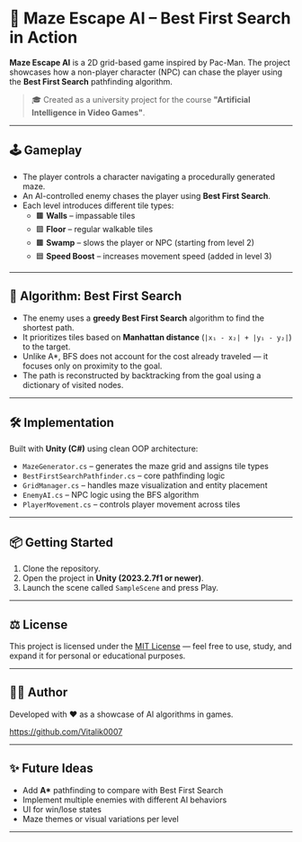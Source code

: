 # 🧠 Maze Escape AI – Best First Search in Action

**Maze Escape AI** is a 2D grid-based game inspired by Pac-Man. The project showcases how a non-player character (NPC) can chase the player using the **Best First Search** pathfinding algorithm.

> 🎓 Created as a university project for the course **"Artificial Intelligence in Video Games"**.

---

## 🕹️ Gameplay

- The player controls a character navigating a procedurally generated maze.
- An AI-controlled enemy chases the player using **Best First Search**.
- Each level introduces different tile types:
  - 🟫 **Walls** – impassable tiles
  - 🟩 **Floor** – regular walkable tiles
  - 🟫 **Swamp** – slows the player or NPC (starting from level 2)
  - 🟦 **Speed Boost** – increases movement speed (added in level 3)

---

## 🧠 Algorithm: Best First Search

- The enemy uses a **greedy Best First Search** algorithm to find the shortest path.
- It prioritizes tiles based on **Manhattan distance** (`|x₁ - x₂| + |y₁ - y₂|`) to the target.
- Unlike A*, BFS does not account for the cost already traveled — it focuses only on proximity to the goal.
- The path is reconstructed by backtracking from the goal using a dictionary of visited nodes.

---

## 🛠️ Implementation

Built with **Unity (C#)** using clean OOP architecture:

- `MazeGenerator.cs` – generates the maze grid and assigns tile types
- `BestFirstSearchPathfinder.cs` – core pathfinding logic
- `GridManager.cs` – handles maze visualization and entity placement
- `EnemyAI.cs` – NPC logic using the BFS algorithm
- `PlayerMovement.cs` – controls player movement across tiles

---

## 📦 Getting Started

1. Clone the repository.
2. Open the project in **Unity (2023.2.7f1 or newer)**.
3. Launch the scene called `SampleScene` and press Play.

---

## ⚖️ License

This project is licensed under the [MIT License](LICENSE) — feel free to use, study, and expand it for personal or educational purposes.

---

## 🙋‍♂️ Author

Developed with ❤️ as a showcase of AI algorithms in games.

https://github.com/Vitalik0007

---

## ✨ Future Ideas

- Add **A\*** pathfinding to compare with Best First Search
- Implement multiple enemies with different AI behaviors
- UI for win/lose states
- Maze themes or visual variations per level

---
